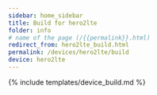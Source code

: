 ```yaml
---
sidebar: home_sidebar
title: Build for hero2lte
folder: info
# name of the page (/{{permalink}}.html)
redirect_from: hero2lte_build.html
permalink: /devices/hero2lte/build
device: hero2lte
---
```

{% include templates/device_build.md %}
